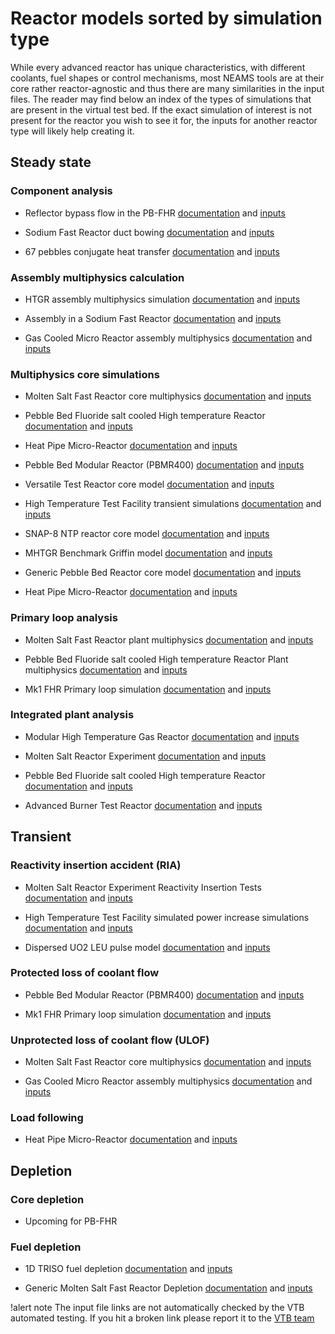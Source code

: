 # Reactor models sorted by simulation type

While every advanced reactor has unique characteristics, with different coolants, fuel shapes or
control mechanisms, most NEAMS tools are at their core rather reactor-agnostic and thus there
are many similarities in the input files. The reader may find below an index of the types of
simulations that are present in the virtual test bed. If the exact simulation of interest is not
present for the reactor you wish to see it for, the inputs for another reactor type will likely
help creating it.

## Steady state

### Component analysis

- Reflector bypass flow in the PB-FHR [documentation](pbfhr/reflector.md) and [inputs](https://github.com/idaholab/virtual_test_bed/tree/main/pbfhr/reflector)

- Sodium Fast Reactor duct bowing [documentation](sfr/hex_duct_bowing/index.md) and [inputs](https://github.com/idaholab/virtual_test_bed/tree/main/sfr/hex_duct_bowing)

- 67 pebbles conjugate heat transfer [documentation](pb67_cardinal/index.md) and [inputs](https://github.com/idaholab/virtual_test_bed/tree/devel/htgr/pb67_cardinal)


### Assembly multiphysics calculation

- HTGR assembly multiphysics simulation [documentation](htgr/assembly/index.md) and [inputs](https://github.com/idaholab/virtual_test_bed/tree/main/htgr/assembly)

- Assembly in a Sodium Fast Reactor [documentation](sfr/single_assembly/sfr.md) and [inputs](https://github.com/idaholab/virtual_test_bed/tree/main/sfr/single_assembly)

- Gas Cooled Micro Reactor assembly multiphysics [documentation](gcmr/index.md) and [inputs](https://github.com/idaholab/virtual_test_bed/tree/devel/microreactors/gcmr/assembly)


### Multiphysics core simulations

- Molten Salt Fast Reactor core multiphysics [documentation](msr/msfr/griffin_pgh_model.md) and [inputs](https://github.com/idaholab/virtual_test_bed/tree/main/msr/msfr/steady)

- Pebble Bed Fluoride salt cooled High temperature Reactor [documentation](pbfhr/steady/griffin_pgh_model.md) and [inputs](https://github.com/idaholab/virtual_test_bed/tree/main/pbfhr/steady)

- Heat Pipe Micro-Reactor [documentation](mrad/index.md) and [inputs](https://github.com/idaholab/virtual_test_bed/tree/main/microreactors/mrad/steady)

- Pebble Bed Modular Reactor (PBMR400) [documentation](htgr/pbmr/index.md) and [inputs](https://github.com/idaholab/virtual_test_bed/tree/main/htgr/pbmr400/steady)

- Versatile Test Reactor core model [documentation](sfr/vtr/index.md) and [inputs](https://github.com/idaholab/virtual_test_bed/tree/main/sfr/vtr)

- High Temperature Test Facility transient simulations [documentation](htgr/httf/index.md) and [inputs](https://github.com/idaholab/virtual_test_bed/tree/main/htgr/httf)

- SNAP-8 NTP reactor core model [documentation](microreactors/s8er/index.md) and [inputs](https://github.com/idaholab/virtual_test_bed/tree/main/microreactors/s8er)

- MHTGR Benchmark Griffin model [documentation](htgr/mhtgr_griffin/index.md) and [inputs](https://github.com/idaholab/virtual_test_bed/tree/main/htgr/mhtgr_griffin/)

- Generic Pebble Bed Reactor core model [documentation](htgr/generic-pbr/index.md) and [inputs](https://github.com/idaholab/virtual_test_bed/tree/devel/htgr/generic-pbr)

- Heat Pipe Micro-Reactor [documentation](mrad/index.md) and [inputs](https://github.com/idaholab/virtual_test_bed/tree/main/microreactors/mrad)


### Primary loop analysis

- Molten Salt Fast Reactor plant multiphysics [documentation](msr/msfr/plant/index.md) and [inputs](https://github.com/idaholab/virtual_test_bed/tree/main/msr/msfr/plant)

- Pebble Bed Fluoride salt cooled High temperature Reactor Plant multiphysics [documentation](pbfhr/balance_of_plant/plant.md) and [inputs](https://github.com/idaholab/virtual_test_bed/tree/main/pbfhr/plant)

- Mk1 FHR Primary loop simulation [documentation](pbfhr/pbfhr_sam/pbfhr_sam.md) and [inputs](https://github.com/idaholab/virtual_test_bed/tree/devel/pbfhr/sam_model)


### Integrated plant analysis

- Modular High Temperature Gas Reactor [documentation](mhtgr_sam/sam_mhtgr_model.md) and [inputs](https://github.com/idaholab/virtual_test_bed/tree/main/htgr/mhtgr/mhtgr_sam)

- Molten Salt Reactor Experiment [documentation](msr/msre/msre_sam_model.md) and [inputs](https://github.com/idaholab/virtual_test_bed/tree/main/msr/msre)

- Pebble Bed Fluoride salt cooled High temperature Reactor [documentation](pbfhr/pbfhr_sam/pbfhr_sam.md) and [inputs](https://github.com/idaholab/virtual_test_bed/tree/main/pbfhr/sam_model)

- Advanced Burner Test Reactor [documentation](sfr/abtr/abtr.md) and [inputs](https://github.com/idaholab/virtual_test_bed/tree/main/sfr/abtr)


## Transient

### Reactivity insertion accident (RIA)

- Molten Salt Reactor Experiment Reactivity Insertion Tests [documentation](msr/msre/msre_sam_model.md#MSRE-Reactivity-Insertion-Test) and [inputs](https://github.com/idaholab/virtual_test_bed/tree/main/msr/msre/reactivity_insertion)

- High Temperature Test Facility simulated power increase simulations [documentation](htgr/httf/index.md) and [inputs](https://github.com/idaholab/virtual_test_bed/tree/main/htgr/httf)

- Dispersed UO2 LEU pulse model [documentation](leu_pulse/index.md) and [inputs](https://github.com/idaholab/virtual_test_bed/tree/devel/htgr/leu_pulse)


### Protected loss of coolant flow

- Pebble Bed Modular Reactor (PBMR400) [documentation](htgr/pbmr/index.md) and [inputs](https://github.com/idaholab/virtual_test_bed/tree/main/htgr/pbmr400/transient)

- Mk1 FHR Primary loop simulation [documentation](pbfhr/pbfhr_sam/pbfhr_sam.md) and [inputs](https://github.com/idaholab/virtual_test_bed/tree/devel/pbfhr/sam_model)


### Unprotected loss of coolant flow (ULOF)

- Molten Salt Fast Reactor core multiphysics [documentation](msr/msfr/griffin_pgh_transient_model.md) and [inputs](https://github.com/idaholab/virtual_test_bed/tree/main/msr/msfr/transient)

- Gas Cooled Micro Reactor assembly multiphysics [documentation](gcmr/index.md) and [inputs](https://github.com/idaholab/virtual_test_bed/tree/devel/microreactors/gcmr/assembly)


### Load following

- Heat Pipe Micro-Reactor [documentation](mrad/index.md) and [inputs](https://github.com/idaholab/virtual_test_bed/tree/main/microreactors/mrad)


## Depletion

### Core depletion

- Upcoming for PB-FHR


### Fuel depletion

- 1D TRISO fuel depletion [documentation](htgr/triso/triso_model.md) and [inputs](https://github.com/idaholab/virtual_test_bed/tree/devel/htgr/triso_fuel)

- Generic Molten Salt Fast Reactor Depletion [documentation](msr/msr_generic/depletion/model.md) and [inputs](https://github.com/idaholab/virtual_test_bed/tree/main/msr/msr_generic/depletion)


!alert note
The input file links are not automatically checked by the VTB automated testing. If you hit a broken
link please report it to the [VTB team](abdalla.aboujaoude.at.inl.gov)
